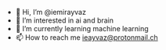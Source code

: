 - 👋 Hi, I’m @iemirayvaz
- 👀 I’m interested in ai and brain
- 🌱 I’m currently learning machine learning
- 📫 How to reach me ieayvaz@protonmail.ch

<!---
iemirayvaz/iemirayvaz is a ✨ special ✨ repository because its `README.md` (this file) appears on your GitHub profile.
You can click the Preview link to take a look at your changes.
--->
